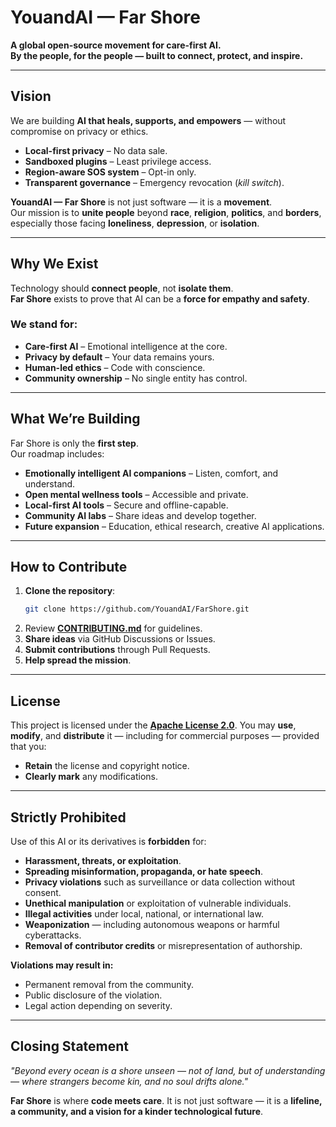 # YouandAI — Far Shore

**A global open-source movement for care-first AI.**  
**By the people, for the people — built to connect, protect, and inspire.**

---

## Vision

We are building **AI that heals, supports, and empowers** — without compromise on privacy or ethics.

* **Local-first privacy** – No data sale.  
* **Sandboxed plugins** – Least privilege access.  
* **Region-aware SOS system** – Opt-in only.  
* **Transparent governance** – Emergency revocation (*kill switch*).

**YouandAI — Far Shore** is not just software — it is a **movement**.  
Our mission is to **unite people** beyond **race**, **religion**, **politics**, and **borders**, especially those facing **loneliness**, **depression**, or **isolation**.

---

## Why We Exist

Technology should **connect people**, not **isolate them**.  
**Far Shore** exists to prove that AI can be a **force for empathy and safety**.

### We stand for:
* **Care-first AI** – Emotional intelligence at the core.  
* **Privacy by default** – Your data remains yours.  
* **Human-led ethics** – Code with conscience.  
* **Community ownership** – No single entity has control.

---

## What We’re Building

Far Shore is only the **first step**.  
Our roadmap includes:

* **Emotionally intelligent AI companions** – Listen, comfort, and understand.  
* **Open mental wellness tools** – Accessible and private.  
* **Local-first AI tools** – Secure and offline-capable.  
* **Community AI labs** – Share ideas and develop together.  
* **Future expansion** – Education, ethical research, creative AI applications.

---

## How to Contribute

1. **Clone the repository**:  
   ```bash
   git clone https://github.com/YouandAI/FarShore.git


2. Review **[CONTRIBUTING.md](CONTRIBUTING.md)** for guidelines.
3. **Share ideas** via GitHub Discussions or Issues.
4. **Submit contributions** through Pull Requests.
5. **Help spread the mission**.

---

## License

This project is licensed under the **[Apache License 2.0](LICENSE)**.
You may **use**, **modify**, and **distribute** it — including for commercial purposes — provided that you:

* **Retain** the license and copyright notice.
* **Clearly mark** any modifications.

---

## Strictly Prohibited

Use of this AI or its derivatives is **forbidden** for:

* **Harassment, threats, or exploitation**.
* **Spreading misinformation, propaganda, or hate speech**.
* **Privacy violations** such as surveillance or data collection without consent.
* **Unethical manipulation** or exploitation of vulnerable individuals.
* **Illegal activities** under local, national, or international law.
* **Weaponization** — including autonomous weapons or harmful cyberattacks.
* **Removal of contributor credits** or misrepresentation of authorship.

**Violations may result in:**

* Permanent removal from the community.
* Public disclosure of the violation.
* Legal action depending on severity.

---

## Closing Statement

*"Beyond every ocean is a shore unseen — not of land, but of understanding — where strangers become kin, and no soul drifts alone."*

**Far Shore** is where **code meets care**.
It is not just software — it is a **lifeline, a community, and a vision for a kinder technological future**.

```
```
